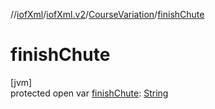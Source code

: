 //[iofXml](../../../index.md)/[iofXml.v2](../index.md)/[CourseVariation](index.md)/[finishChute](finish-chute.md)

# finishChute

[jvm]\
protected open var [finishChute](finish-chute.md): [String](https://docs.oracle.com/javase/8/docs/api/java/lang/String.html)
